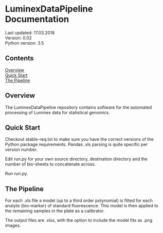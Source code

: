 # LuminexDataPipeline Documentation

Last updated: 17.03.2018<br>
Version: 0.02<br>
Python version: 3.5<br>

## Contents
[Overview](#overview)<br>
[Quick Start](#quick-start)<br>
[The Pipeline](#the-pipeline)<br>


## Overview
The LuminexDataPipeline repository contains software for the automated
processing of Luminex data for statistical genomics.

## Quick Start
Checkout stable-req.txt to make sure you have the correct versions of
the Python package requirements. Pandas .xls parsing is quite specific
per version number.

Edit run.py for your own source directory, destination directory and
the number of bio-sheets to concatenate across.

Run run.py.

## The Pipeline
For each .xls file a model (up to a third order polynomial) is fitted
for each analyte (bio-marker) of standard fluorescence. This model is
then applied to the remaining samples in the plate as a calibrator.

The output files are .xlsx, with the option to include the model
fits as .png images.
